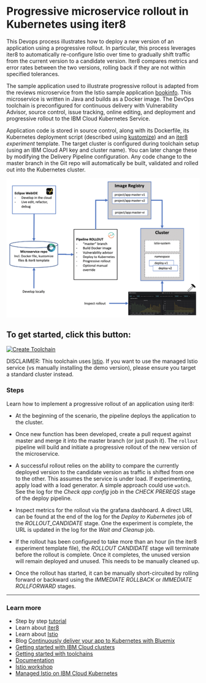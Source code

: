 # Progressive microservice rollout in Kubernetes using **iter8**

This Devops process illustrates how to deploy a new version of an application using a progressive rollout. In particular, this process leverages iter8 to automatically re-configure Istio over time to gradually shift traffic from the current version to a candidate version. Iter8 compares metrics and error rates between the two versions, rolling back if they are not within specified tolerances.

The sample application used to illustrate progressive rollout is adapted from the reviews microservice from the Istio sample application [bookinfo](https://github.com/istio/istio/tree/master/samples/bookinfo/src). This microservice is written in Java and builds as a Docker image. The DevOps toolchain is preconfigured for continuous delivery with Vulnerability Advisor, source control, issue tracking, online editing, and deployment and progressive rollout to the IBM Cloud Kubernetes Service.

Application code is stored in source control, along with its Dockerfile, its Kubernetes deployment script (described using [kustomize](https://kustomize.io/)) and an [iter8](https://github.com/iter8-tools/docs) _experiment_ template.
The target cluster is configured during toolchain setup (using an IBM Cloud API key and cluster name). You can later change these by modifying the Delivery Pipeline configuration.
Any code change to the master branch in the Git repo will automatically be built, validated and rolled out into the Kubernetes cluster.

  ![Icon](./progressive-rollout.png)

## To get started, click this button:

  [![Create Toolchain](https://cloud.ibm.com/devops/graphics/create_toolchain_button.png)](https://cloud.ibm.com/devops/setup/deploy/?repository=https%3A//github.com/iter8-tools/iter8-toolchain-rollout&env_id=ibm:yp:us-south)

DISCLAIMER: This toolchain uses [Istio](https://istio.io/). If you want to use the managed Istio service (vs manually installing the demo version), please ensure you target a standard cluster instead.

### Steps

Learn how to implement a progressive rollout of an application using iter8:

* At the beginning of the scenario, the pipeline deploys the application to the cluster.

* Once new function has been developed, create a pull request against master and merge it into the master branch (or just push it). The `rollout` pipeline will build and initiate a progressive rollout of the new version of the microservice.

* A successful rollout relies on the ability to compare the currently deployed version to the candidate version as traffic is shifted from one to the other. This assumes the service is under load. If experimenting, apply load with a load generator. A simple approach could use `watch`. See the log for the _Check app config_ job in the _CHECK PREREQS_ stage of the deploy pipeline.

* Inspect metrics for the rollout via the grafana dashboard. A direct URL can be found at the end of the log for the _Deploy to Kubernetes_ job of the _ROLLOUT_CANDIDATE_ stage. One the experiment is complete, the URL is updated in the log for the _Wait and Cleanup_ job.

* If the rollout has been configured to take more than an hour (in the iter8 experiment template file), the _ROLLOUT CANDIDATE_ stage will terminate before the rollout is complete. Once it completes, the unused version will remain deployed and unused. This needs to be manually cleaned up.

* Once the rollout has started, it can be manually short-circuited by rolling forward or backward using the _IMMEDIATE ROLLBACK_ or _IMMEDIATE ROLLFORWARD_ stages.

---

### Learn more

* Step by step [tutorial](https://cloudcontent.mybluemix.net/cloud/garage/tutorials/canary-test-kubernetes-iter8-toolchain?task=1)
* Learn about [iter8](https://github.com/iter8-tools/docs)
* Learn about [Istio](https://istio.io/)
* Blog [Continuously deliver your app to Kubernetes with Bluemix](https://www.ibm.com/blogs/bluemix/2017/07/continuously-deliver-your-app-to-kubernetes-with-bluemix/)
* [Getting started with IBM Cloud clusters](https://cloud.ibm.com/docs/containers?topic=containers-getting-started)
* [Getting started with toolchains](https://cloud.ibm.com/devops/getting-started)
* [Documentation](https://cloud.ibm.com/docs/services/ContinuousDelivery?topic=ContinuousDelivery-getting-started&pos=2)
* [Istio workshop](https://github.com/IBM/istio101/tree/master/workshop)
* [Managed Istio on IBM Cloud Kubernetes](https://cloud.ibm.com/docs/containers?topic=containers-istio#istio)
